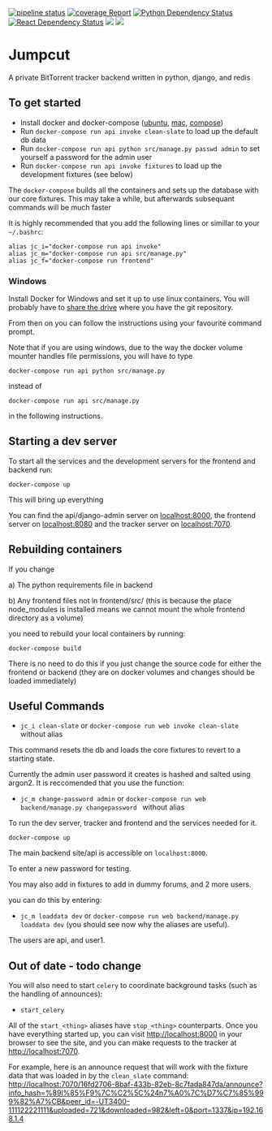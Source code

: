 [![pipeline status](https://git.ronzertnert.me/JumpCut/JumpCut/badges/develop/pipeline.svg?private_token=ce7CRXw_YsYzvC_ZwNfQ)](https://git.ronzertnert.me/JumpCut/JumpCut/commits/develop)
[![coverage Report](https://git.ronzertnert.me/JumpCut/JumpCut/badges/develop/coverage.svg?private_token=ce7CRXw_YsYzvC_ZwNfQ)](https://git.ronzertnert.me/JumpCut/JumpCut/commits/develop)
[![Python Dependency Status](https://www.versioneye.com/user/projects/5addfee20fb24f54307a448e/badge.svg?style=flat-square)](https://www.versioneye.com/user/projects/5addfee20fb24f54307a448e)
[![React Dependency Status](https://www.versioneye.com/user/projects/5addfeda0fb24f54332bee40/badge.svg?style=flat-square)](https://www.versioneye.com/user/projects/5addfeda0fb24f54332bee40)
[![](https://images.microbadger.com/badges/version/saltman3355/jumpcut.svg)](https://microbadger.com/images/saltman3355/jumpcut)
[![](https://images.microbadger.com/badges/image/saltman3355/jumpcut.svg)](https://microbadger.com/images/saltman3355/jumpcut)


# Jumpcut

A private BitTorrent tracker backend written in python, django, and redis

## To get started

- Install docker and docker-compose
  ([ubuntu](https://docs.docker.com/install/linux/docker-ce/ubuntu/),
  [mac](https://docs.docker.com/docker-for-mac/install/),
  [compose](https://docs.docker.com/compose/install/))
- Run `docker-compose run api invoke clean-slate` to load up the default db data
- Run `docker-compose run api python src/manage.py passwd admin` to set yourself a password for the admin
  user
- Run `docker-compose run api invoke fixtures` to load up the development fixtures (see below)

The `docker-compose` builds all the containers and sets up the database with our core fixtures.
This may take a while, but afterwards subsequant commands will be much faster

It is highly recommended that you add the following lines or simillar to your `~/.bashrc`:

    alias jc_i="docker-compose run api invoke"
    alias jc_m="docker-compose run api src/manage.py"
    alias jc_f="docker-compose run frontend"

### Windows

Install Docker for Windows and set it up to use linux containers. You will probably have to [share
the drive](https://docs.docker.com/docker-for-windows/#shared-drives) where you have the git
repository.

From then on you can follow the instructions using your favourite command prompt.

Note that if you are using windows, due to the way the docker volume mounter handles file
permissions, you will have to type

    docker-compose run api python src/manage.py

instead of

    docker-compose run api src/manage.py

in the following instructions.

## Starting a dev server

To start all the services and the development servers for the frontend and backend run:

    docker-compose up

This will bring up everything

You can find the api/django-admin server on <localhost:8000>, the frontend server on
<localhost:8080> and the tracker server on <localhost:7070>.

## Rebuilding containers

If you change 

a) The python requirements file in backend

b) Any frontend files not in frontend/src/ (this is because the place node_modules is installed
means we cannot mount the whole frontend directory as a volume)

you need to rebuild your local containers
by running:

    docker-compose build

There is no need to do this if you just change the source code for either the frontend or backend
(they are on docker volumes and changes should be loaded immediately)

## Useful Commands

- `jc_i clean-slate` or `docker-compose run web invoke clean-slate` without alias

This command resets the db and loads the core fixtures to revert to a starting state.

Currently the admin user password it creates is hashed and salted using argon2. It is reccomended 
that you use the function:

- `jc_m change-password admin` or `docker-compose run web backend/manage.py changepassword ` without
  alias

To run the dev server, tracker and frontend and the services needed for it.

`docker-compose up`

The main backend site/api is accessible on `localhost:8000`.

To enter a new password for testing. 

You may also add in fixtures to add in dummy forums, and 2 more users.

you can do this by entering:

- `jc_m loaddata dev` or `docker-compose run web backend/manage.py loaddata dev` (you should see
  now why the aliases are useful).

The users are api, and user1.

## Out of date - todo change

You will also need to start `celery` to coordinate background tasks (such as the handling of
announces):

- `start_celery`

All of the `start_<thing>` aliases have `stop_<thing>` counterparts.  Once you have everything
started up, you can visit <http://localhost:8000> in your browser to see the site, and you can
make requests to the tracker at <http://localhost:7070>.

For example, here is an announce request that will work with the fixture data that was loaded in
by the `clean_slate` command: <http://localhost:7070/16fd2706-8baf-433b-82eb-8c7fada847da/announce?info_hash=%89I%85%F9%7C%C2%5C%24n7%A0%7C%D7%C7%85%999%82%A7%CB&peer_id=-UT3400-111122221111&uploaded=721&downloaded=982&left=0&port=1337&ip=192.168.1.4>
